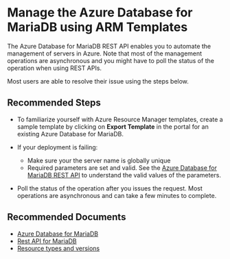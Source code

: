 <properties
    pageTitle="Manage the Azure Database for MariaDB using ARM Templates"
    description="Manage the Azure Database for MariaDB using ARM Templates"
    service="microsoft.dbformariadb"
    resource="servers"
    authors="ambhatna"
    ms.author="ambhatna"
    displayOrder="240"
    selfHelpType="resource"
    supportTopicIds="32640111"
    resourceTags="servers, databases"
    productPesIds="16617"
    cloudEnvironments="public"
    articleId="5c807c9b-3605-4ec4-8942-feed80629bc0"
/>

# Manage the Azure Database for MariaDB using ARM Templates

The Azure Database for MariaDB REST API enables you to automate the management of servers in Azure. Note that most of the management operations are asynchronous and you might have to poll the status of the operation when using REST APIs.

Most users are able to resolve their issue using the steps below.

## **Recommended Steps**

* To familiarize yourself with Azure Resource Manager templates, create a sample template by clicking on **Export Template** in the portal for an existing Azure Database for MariaDB.

* If your deployment is failing:
  * Make sure your the server name is globally unique
  * Required parameters are set and valid. See the [Azure Database for MariaDB REST API](https://docs.microsoft.com/rest/api/mariadb) to understand the valid values of the parameters.
* Poll the status of the operation after you issues the request. Most operations are asynchronous and can take a few minutes to complete.

## **Recommended Documents**

* [Azure Database for MariaDB](https://docs.microsoft.com/azure/mariadb/)<br>
* [Rest API for MariaDB](https://docs.microsoft.com/rest/api/mariadb/)<br>
* [Resource types and versions](https://docs.microsoft.com/azure/templates/microsoft.dbformariadb/allversions)
